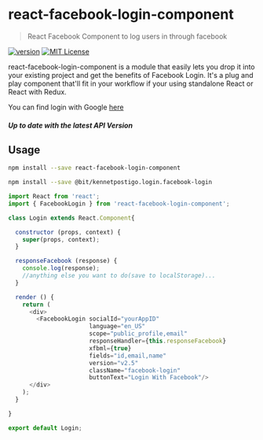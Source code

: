 # react-facebook-login-component
> React Facebook Component to log users in through facebook

[![version](https://img.shields.io/npm/v/react-facebook-login-component.svg?style=flat-square)](http://npm.im/react-google-login-component)
[![MIT License](https://img.shields.io/npm/l/react-facebook-login-component.svg?style=flat-square)](http://opensource.org/licenses/MIT)

react-facebook-login-component is a module that easily lets you drop it into
your existing project and get the benefits of Facebook Login. It's a plug and
play component that'll fit in your workflow if your using standalone React or
React with Redux.

You can find login with Google [here](https://github.com/kennetpostigo/react-google-login-component)

##### Up to date with the latest API Version

## Usage
```bash
npm install --save react-facebook-login-component
```
```bash
npm install --save @bit/kennetpostigo.login.facebook-login
```
```js
import React from 'react';
import { FacebookLogin } from 'react-facebook-login-component';

class Login extends React.Component{

  constructor (props, context) {
    super(props, context);
  }

  responseFacebook (response) {
    console.log(response);
    //anything else you want to do(save to localStorage)...
  }

  render () {
    return (
      <div>
        <FacebookLogin socialId="yourAppID"
                       language="en_US"
                       scope="public_profile,email"
                       responseHandler={this.responseFacebook}
                       xfbml={true}
                       fields="id,email,name"
                       version="v2.5"
                       className="facebook-login"
                       buttonText="Login With Facebook"/>
      </div>
    );
  }

}

export default Login;

```

